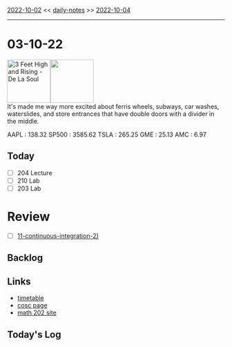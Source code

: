 [2022-10-02](daily_notes/2022-10-02) << [daily-notes](notes/daily-notes.md) >> [2022-10-04](daily_notes/2022-10-04)

---
# 03-10-22
<a href='spotify:album:'><img src='https://i.discogs.com/9IQpGN33-6t0MsC_iL3L4IapqBSItXLDIcLJnNTjJqs/rs:fit/g:sm/q:90/h:593/w:599/czM6Ly9kaXNjb2dz/LWRhdGFiYXNlLWlt/YWdlcy9SLTEwMDU1/NTUtMTI0ODQ2NDE2/Ni5qcGVn.jpeg' alt='3 Feet High and Rising - De La Soul' height=100></a><img src='https://imgs.xkcd.com/comics/quantified_self.png' height=100>
<br>It's made me way more excited about ferris wheels, subways, car washes, waterslides, and store entrances that have double doors with a divider in the middle.

AAPL : 138.32 
SP500 : 3585.62 
TSLA : 265.25
GME : 25.13
AMC : 6.97

## Today

- [ ] 204 Lecture
- [ ] 210 Lab
- [ ] 203 Lab

# Review
- [ ] [11-continuous-integration-2)](notes/11-continuous-integration-2.md)

## Backlog


## Links
- [timetable](https://i.imgur.com/9ghbvAG.png)
- [cosc page](https://cosc203.cspages.otago.ac.nz)
- [math 202 site](https://www.maths.otago.ac.nz/?resOLAF)

## Today's Log